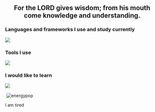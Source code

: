 <h2 align="center">For the LORD gives wisdom; from his mouth come knowledge and understanding. </h2>
<h3 align="left">Languages and frameworks I use and study currently</h3>
<p align="left">
      <img src="https://skillicons.dev/icons?i=html,css,js,php" />
</p>

<h3 align="left">Tools I use</h3>
<p align="left">
      <img src="https://skillicons.dev/icons?i=windows,vscode,discord,git,github" />
</p>

<h3 align="left">I would like to learn</h3>
<p align="left">
            <img src="https://skillicons.dev/icons?i=java,mysql,laravel,react,ts"/>
</p>
<p>&nbsp;<img align="center" src="https://github-readme-stats.vercel.app/api?username=energypop&show_icons=true&locale=en" alt="energypop" /></p>

<p>I am tired </p>
